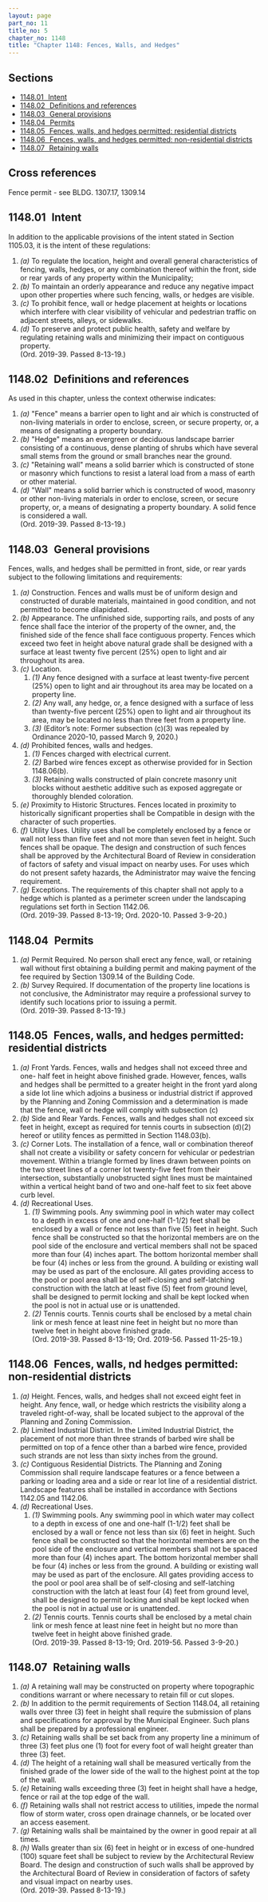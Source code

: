 ```yaml
---
layout: page
part_no: 11
title_no: 5
chapter_no: 1148
title: "Chapter 1148: Fences, Walls, and Hedges"
---
```


## Sections

* [1148.01   Intent](#114801-intent)
* [1148.02   Definitions and references](#114802-definitions-and-references)
* [1148.03   General provisions](#114803-general-provisions)
* [1148.04   Permits](#114804-permits)
* [1148.05   Fences, walls, and hedges permitted: residential districts](#114805-fences-walls-and-hedges-permitted-residential-districts)
* [1148.06   Fences, walls, and hedges permitted: non-residential districts](#114806-fences-walls-and-hedges-permitted-non-residential-districts)
* [1148.07   Retaining walls](#114807-retaining-walls)

## Cross references

Fence permit - see BLDG.
1307.17,
1309.14

## 1148.01   Intent

In addition to the applicable provisions of the intent stated in Section
1105.03, it is the intent of these regulations:

1. _(a)_ To regulate the location, height and overall general characteristics
of fencing, walls, hedges, or any combination thereof within the front, side or
rear yards of any property within the Municipality;
2. _(b)_ To maintain an orderly appearance and reduce any negative impact upon
other properties where such fencing, walls, or hedges are visible.
3. _(c)_ To prohibit fence, wall or hedge placement at heights or locations
which interfere with clear visibility of vehicular and pedestrian traffic on
adjacent streets, alleys, or sidewalks.
4. _(d)_ To preserve and protect public health, safety and welfare by
regulating retaining walls and minimizing their impact on contiguous property.  
(Ord. 2019-39. Passed 8-13-19.)

## 1148.02   Definitions and references

As used in this chapter, unless the context otherwise indicates:

1. _(a)_ "Fence" means a barrier open to light and air which is constructed of
non-living materials in order to enclose, screen, or secure property, or, a
means of designating a property boundary.
2. _(b)_ "Hedge" means an evergreen or deciduous landscape barrier consisting
of a continuous, dense planting of shrubs which have several small stems from
the ground or small branches near the ground.
3. _(c)_ "Retaining wall" means a solid barrier which is constructed of stone
or masonry which functions to resist a lateral load from a mass of earth or
other material.
4. _(d)_ "Wall" means a solid barrier which is constructed of wood, masonry or
other non-living materials in order to enclose, screen, or secure property, or,
a means of designating a property boundary. A solid fence is considered a wall.  
(Ord. 2019-39. Passed 8-13-19.)

## 1148.03   General provisions

Fences, walls, and hedges shall be permitted in front, side, or rear yards
subject to the following limitations and requirements:

1. _(a)_ Construction. Fences and walls must be of uniform design and
constructed of durable materials, maintained in good condition, and not
permitted to become dilapidated.
2. _(b)_ Appearance. The unfinished side, supporting rails, and posts of any
fence shall face the interior of the property of the owner, and, the finished
side of the fence shall face contiguous property. Fences which exceed two feet
in height above natural grade shall be designed with a surface at least twenty
five percent (25%) open to light and air throughout its area.
3. _(c)_ Location.
    1. _(1)_ Any fence designed with a surface at least twenty-five percent
(25%) open to light and air throughout its area may be located on a property
line.
    2. _(2)_ Any wall, any hedge, or, a fence designed with a surface of less
than twenty-five percent (25%) open to light and air throughout its area, may
be located no less than three feet from a property line.
    3. _(3)_ (Editor’s note: Former subsection (c)(3) was repealed by Ordinance
2020-10, passed March 9, 2020.)
4. _(d)_ Prohibited fences, walls and hedges.
    1. _(1)_ Fences charged with electrical current.
    2. _(2)_ Barbed wire fences except as otherwise provided for in Section 1148.06(b).
    3. _(3)_ Retaining walls constructed of plain concrete masonry unit blocks
without aesthetic additive such as exposed aggregate or thoroughly blended
coloration.
5. _(e)_ Proximity to Historic Structures. Fences located in proximity to
historically significant properties shall be Compatible in design with the
character of such properties.
6. _(f)_ Utility Uses. Utility uses shall be completely enclosed by a fence or
wall not less than five feet and not more than seven feet in height. Such
fences shall be opaque. The design and construction of such fences shall be
approved by the Architectural Board of Review in consideration of factors of
safety and visual impact on nearby uses. For uses which do not present safety
hazards, the Administrator may waive the fencing requirement.
7. _(g)_ Exceptions. The requirements of this chapter shall not apply to a
hedge which is planted as a perimeter screen under the landscaping regulations
set forth in Section 1142.06.  
(Ord. 2019-39. Passed 8-13-19; Ord. 2020-10. Passed 3-9-20.)

## 1148.04   Permits

1. _(a)_ Permit Required. No person shall erect any fence, wall, or retaining
wall without first obtaining a building permit and making payment of the fee
required by Section 1309.14 of the Building Code.
2. _(b)_ Survey Required. If documentation of the property line locations is
not conclusive, the Administrator may require a professional survey to identify
such locations prior to issuing a permit.  
(Ord. 2019-39. Passed 8-13-19.)

## 1148.05   Fences, walls, and hedges permitted: residential districts

1. _(a)_ Front Yards. Fences, walls and hedges shall not exceed three and one-
half feet in height above finished grade. However, fences, walls and hedges
shall be permitted to a greater height in the front yard along a side lot line
which adjoins a business or industrial district if approved by the Planning and
Zoning Commission and a determination is made that the fence, wall or hedge
will comply with subsection (c)
2. _(b)_ Side and Rear Yards. Fences, walls and hedges shall not exceed six
feet in height, except as required for tennis courts in subsection (d)(2)
hereof or utility fences as permitted in Section 1148.03(b).
3. _(c)_ Corner Lots.  The installation of a fence, wall or combination thereof
shall not create a visibility or safety concern for vehicular or pedestrian
movement. Within a triangle formed by lines drawn between points on the two
street lines of a corner lot twenty-five feet from their intersection,
substantially unobstructed sight lines must be maintained within a vertical
height band of two and one-half feet to six feet above curb level.
4. _(d)_ Recreational Uses.
    1. _(1)_ Swimming pools. Any swimming pool in which water may collect to a
depth in excess of one and one-half (1-1/2) feet shall be enclosed by a wall or
fence not less than five (5) feet in height. Such fence shall be constructed so
that the horizontal members are on the pool side of the enclosure and vertical
members shall not be spaced more than four (4) inches apart. The bottom
horizontal member shall be four (4) inches or less from the ground. A building
or existing wall may be used as part of the enclosure. All gates providing
access to the pool or pool area shall be of self-closing and self-latching
construction with the latch at least five (5) feet from ground level, shall be
designed to permit locking and shall be kept locked when the pool is not in
actual use or is unattended.
    2. _(2)_ Tennis courts. Tennis courts shall be enclosed by a metal chain
link or mesh fence at least nine feet in height but no more than twelve feet in
height above finished grade.  
(Ord. 2019-39. Passed 8-13-19; Ord. 2019-56. Passed 11-25-19.)

## 1148.06   Fences, walls, nd hedges permitted: non-residential districts

1. _(a)_ Height. Fences, walls, and hedges shall not exceed eight feet in
height. Any fence, wall, or hedge which restricts the visibility along a
traveled right-of-way, shall be located subject to the approval of the Planning
and Zoning Commission.
2. _(b)_ Limited Industrial District. In the Limited Industrial District, the
placement of not more than three strands of barbed wire shall be permitted on
top of a fence other than a barbed wire fence, provided such strands are not
less than sixty inches from the ground.
3. _(c)_ Contiguous Residential Districts. The Planning and Zoning Commission
shall require landscape features or a fence between a parking or loading area
and a side or rear lot line of a residential district. Landscape features shall
be installed in accordance with Sections
1142.05 and
 1142.06.
4. _(d)_ Recreational Uses.
    1. _(1)_ Swimming pools. Any swimming pool in which water may collect to a
depth in excess of one and one-half (1-1/2) feet shall be enclosed by a wall or
fence not less than six (6) feet in height. Such fence shall be constructed so
that the horizontal members are on the pool side of the enclosure and vertical
members shall not be spaced more than four (4) inches apart. The bottom
horizontal member shall be four (4) inches or less from the ground. A building
or existing wall may be used as part of the enclosure. All gates providing
access to the pool or pool area shall be of self-closing and self-latching
construction with the latch at least four (4) feet from ground level, shall be
designed to permit locking and shall be kept locked when the pool is not in
actual use or is unattended.    
    2. _(2)_ Tennis courts.  Tennis courts shall be enclosed by a metal chain
link or mesh fence at least nine feet in height but no more than twelve feet in
height above finished grade.  
(Ord. 2019-39. Passed 8-13-19; Ord. 2019-56. Passed 3-9-20.)

## 1148.07   Retaining walls

1. _(a)_ A retaining wall may be constructed on property where topographic
conditions warrant or where necessary to retain fill or cut slopes.
2. _(b)_ In addition to the permit requirements of Section 1148.04, all retaining walls over three (3) feet in height shall require the
submission of plans and specifications for approval by the Municipal Engineer.
Such plans shall be prepared by a professional engineer.
3. _(c)_ Retaining walls shall be set back from any property line a minimum of
three (3) feet plus one (1) foot for every foot of wall height greater than
three (3) feet.
4. _(d)_ The height of a retaining wall shall be measured vertically from the
finished grade of the lower side of the wall to the highest point at the top of
the wall.
5. _(e)_ Retaining walls exceeding three (3) feet in height shall have a hedge,
fence or rail at the top edge of the wall.
6. _(f)_ Retaining walls shall not restrict access to utilities, impede the
normal flow of storm water, cross open drainage channels, or be located over an
access easement.
7. _(g)_ Retaining walls shall be maintained by the owner in good repair at all
times.
8. _(h)_ Walls greater than six (6) feet in height or in excess of one-hundred
(100) square feet shall be subject to review by the Architectural Review Board.
The design and construction of such walls shall be approved by the
Architectural Board of Review in consideration of factors of safety and visual
impact on nearby uses.  
(Ord. 2019-39. Passed 8-13-19.)
